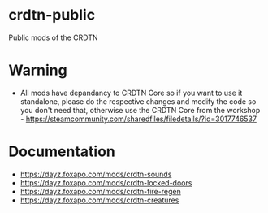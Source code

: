 # crdtn-public
Public mods of the CRDTN

# Warning
- All mods have depandancy to CRDTN Core so if you want to use it standalone, please do the respective changes and modify the code so you don't need that, otherwise use the CRDTN Core from the workshop - https://steamcommunity.com/sharedfiles/filedetails/?id=3017746537

# Documentation
- https://dayz.foxapo.com/mods/crdtn-sounds
- https://dayz.foxapo.com/mods/crdtn-locked-doors
- https://dayz.foxapo.com/mods/crdtn-fire-regen
- https://dayz.foxapo.com/mods/crdtn-creatures
